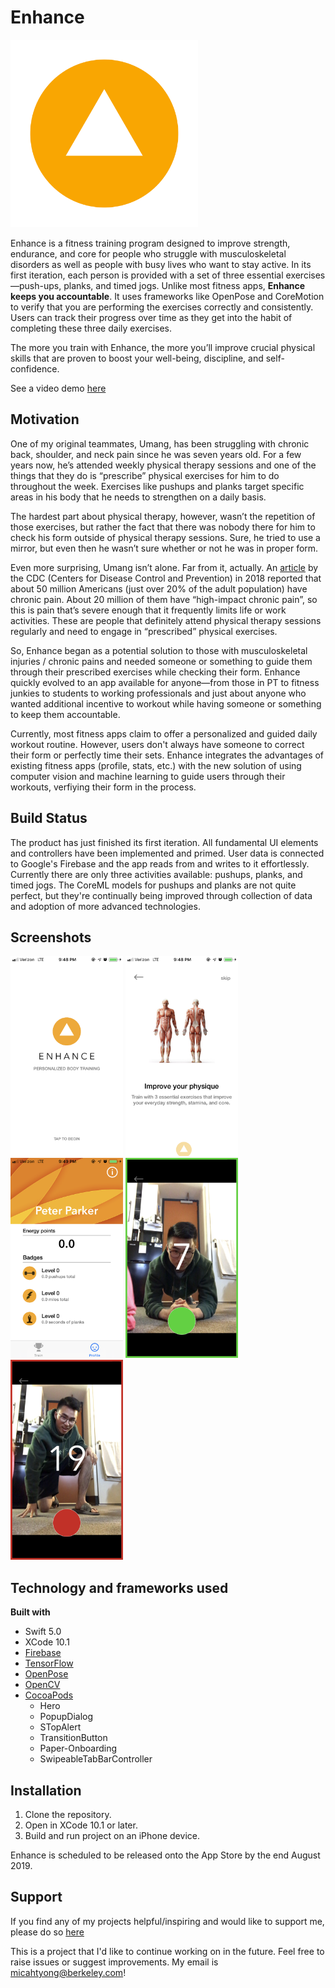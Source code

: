 # Enhance # 

<img src = "Demo/EnhanceLogoC.png" width = "300">

Enhance is a fitness training program designed to improve strength, endurance, and core for people who struggle with musculoskeletal disorders as well as people with busy lives who want to stay active. In its first iteration, each person is provided with a set of three essential exercises—push-ups, planks, and timed jogs. Unlike most fitness apps, **Enhance keeps you accountable**. It uses frameworks like OpenPose and CoreMotion to verify that you are performing the exercises correctly and consistently. Users can track their progress over time as they get into the habit of completing these three daily exercises.

The more you train with Enhance, the more you’ll improve crucial physical skills that are proven to boost your well-being, discipline, and self-confidence. 

See a video demo [here](https://www.youtube.com/watch?v=mhfjlfFoDBY "Enhance Demo")

## Motivation ##

One of my original teammates, Umang, has been struggling with chronic back, shoulder, and neck pain since he was seven years old. For a few years now, he’s attended weekly physical therapy sessions and one of the things that they do is “prescribe” physical exercises for him to do throughout the week. Exercises like pushups and planks target specific areas in his body that he needs to strengthen on a daily basis. 

The hardest part about physical therapy, however, wasn’t the repetition of those exercises, but rather the fact that there was nobody there for him to check his form outside of physical therapy sessions. Sure, he tried to use a mirror, but even then he wasn’t sure whether or not he was in proper form. 

Even more surprising, Umang isn’t alone. Far from it, actually. An [article](https://www.cdc.gov/mmwr/volumes/67/wr/mm6736a2.htm "Source") by the CDC (Centers for Disease Control and Prevention) in 2018 reported that about 50 million Americans (just over 20% of the adult population) have chronic pain. About 20 million of them have “high-impact chronic pain”, so this is pain that’s severe enough that it frequently limits life or work activities. These are people that definitely attend physical therapy sessions regularly and need to engage in “prescribed” physical exercises. 

So, Enhance began as a potential solution to those with musculoskeletal injuries / chronic pains and needed someone or something to guide them through their prescribed exercises while checking their form. Enhance quickly evolved to an app available for anyone—from those in PT to fitness junkies to students to working professionals and just about anyone who wanted additional incentive to workout while having someone or something to keep them accountable. 

Currently, most fitness apps claim to offer a personalized and guided daily workout routine. However, users don't always have someone to correct their form or perfectly time their sets. Enhance integrates the advantages of existing fitness apps (profile, stats, etc.) with the new solution of using computer vision and machine learning to guide users through their workouts, verfiying their form in the process.

## Build Status ##

The product has just finished its first iteration. All fundamental UI elements and controllers have been implemented and primed. User data is connected to Google's Firebase and the app reads from and writes to it effortlessly. Currently there are only three activities available: pushups, planks, and timed jogs. The CoreML models for pushups and planks are not quite perfect, but they're continually being improved through collection of data and adoption of more advanced technologies.

## Screenshots ##

<img src = "Demo/LandingPage.PNG" width = "180">
<img src = "Demo/OnboardingP1.PNG" width = "180">
<img src = "Demo/Profile.PNG" width = "180">
<img src = "Demo/GoodForm.PNG" width = "180">
<img src = "Demo/BadForm.PNG" width = "180">

## Technology and frameworks used ##

**Built with**
  * Swift 5.0
  * XCode 10.1
  * [Firebase](https://console.firebase.google.com/u/0/ "Google's Firebase")
  * [TensorFlow](https://www.tensorflow.org/, "TF")
  * [OpenPose](https://github.com/CMU-Perceptual-Computing-Lab/openpose "CMU OP")
  * [OpenCV](https://opencv.org/ "OCV")
  * [CocoaPods](https://cocoapods.org/ "CocoaPods") 
    * Hero
    * PopupDialog
    * STopAlert
    * TransitionButton
    * Paper-Onboarding
    * SwipeableTabBarController

  
## Installation ## 

1. Clone the repository.
2. Open in XCode 10.1 or later.
3. Build and run project on an iPhone device.

Enhance is scheduled to be released onto the App Store by the end August 2019. 

## Support ## 

If you find any of my projects helpful/inspiring and would like to support me, please do so [here](https://venmo.com/Micah-Yong "Venmo")

This is a project that I'd like to continue working on in the future. Feel free to raise issues or suggest improvements. My email is micahtyong@berkeley.com!

